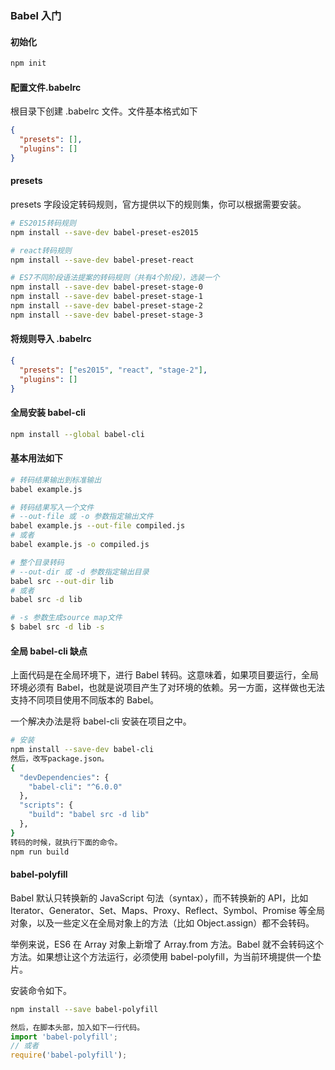 ### Babel 入门

#### 初始化

```bash
npm init
```

#### 配置文件.babelrc

根目录下创建 .babelrc 文件。文件基本格式如下

```json
{
  "presets": [],
  "plugins": []
}
```

#### presets

presets 字段设定转码规则，官方提供以下的规则集，你可以根据需要安装。

```bash
# ES2015转码规则
npm install --save-dev babel-preset-es2015

# react转码规则
npm install --save-dev babel-preset-react

# ES7不同阶段语法提案的转码规则（共有4个阶段），选装一个
npm install --save-dev babel-preset-stage-0
npm install --save-dev babel-preset-stage-1
npm install --save-dev babel-preset-stage-2
npm install --save-dev babel-preset-stage-3
```

#### 将规则导入 .babelrc

```json
{
  "presets": ["es2015", "react", "stage-2"],
  "plugins": []
}
```

#### 全局安装 babel-cli

```bash
npm install --global babel-cli
```

#### 基本用法如下

```bash
# 转码结果输出到标准输出
babel example.js

# 转码结果写入一个文件
# --out-file 或 -o 参数指定输出文件
babel example.js --out-file compiled.js
# 或者
babel example.js -o compiled.js

# 整个目录转码
# --out-dir 或 -d 参数指定输出目录
babel src --out-dir lib
# 或者
babel src -d lib

# -s 参数生成source map文件
$ babel src -d lib -s
```

#### 全局 babel-cli 缺点

上面代码是在全局环境下，进行 Babel 转码。这意味着，如果项目要运行，全局环境必须有 Babel，也就是说项目产生了对环境的依赖。另一方面，这样做也无法支持不同项目使用不同版本的 Babel。

一个解决办法是将 babel-cli 安装在项目之中。

```bash
# 安装
npm install --save-dev babel-cli
然后，改写package.json。
{
  "devDependencies": {
    "babel-cli": "^6.0.0"
  },
  "scripts": {
    "build": "babel src -d lib"
  },
}
转码的时候，就执行下面的命令。
npm run build
```

#### babel-polyfill

Babel 默认只转换新的 JavaScript 句法（syntax），而不转换新的 API，比如 Iterator、Generator、Set、Maps、Proxy、Reflect、Symbol、Promise 等全局对象，以及一些定义在全局对象上的方法（比如 Object.assign）都不会转码。

举例来说，ES6 在 Array 对象上新增了 Array.from 方法。Babel 就不会转码这个方法。如果想让这个方法运行，必须使用 babel-polyfill，为当前环境提供一个垫片。

安装命令如下。

```bash
npm install --save babel-polyfill
```

```js
然后，在脚本头部，加入如下一行代码。
import 'babel-polyfill';
// 或者
require('babel-polyfill');
```
